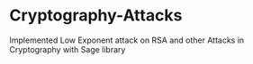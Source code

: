 # Cryptography-Attacks

Implemented Low Exponent attack on RSA and other Attacks in Cryptography with Sage library 

